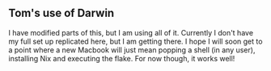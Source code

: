 ## Tom's use of Darwin

I have modified parts of this, but I am using all of it. Currently I don't have my full set up replicated here, but I am getting there. I hope I will soon get to a point where a new Macbook will just mean popping a shell (in any user), installing Nix and executing the flake. For now though, it works well!
